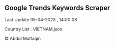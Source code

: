 

## Google Trends Keywords Scraper 
 
Last Update 05-04-2023 , 14:00:08

Country List :
VIETNAM.json



© Abdul Muttaqin 
